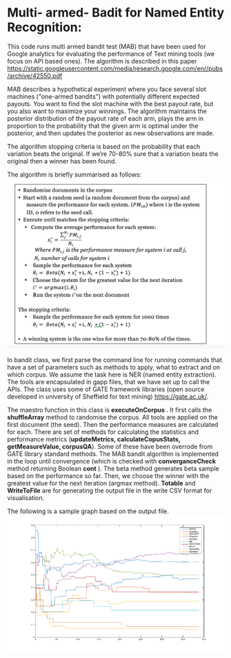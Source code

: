 # Multi- armed- Badit for Named Entity Recognition: 

This code runs multi armed bandit test (MAB) that have been used for Google analytics for evaluating the performance of Text mining tools (we focus on API based ones). The algorithm is described in this paper https://static.googleusercontent.com/media/research.google.com/en//pubs/archive/42550.pdf


MAB describes a hypothetical experiment where you face several slot machines ("one-armed bandits") with potentially different expected payouts. You want to find the slot machine with the best payout rate, but you also want to maximize your winnings. The algorithm maintains the posterior distribution of the payout rate of each arm, plays the arm in proportion to the probability that the given arm is optimal under the posterior, and then updates the posterior as new observations are made.

The algorithm stopping criteria is based on the probability that each variation beats the original. If we’re 70-80% sure that a variation beats the original then a winner has been found. 

The algorithm is briefly summarised as follows:
![alt text](https://github.com/zabdallah/MAB/blob/master/graph.png)

In bandit class, we first parse the command line for running commands that have a set of parameters such as methods to apply, what to extract and on which corpus. We assume the task here is NER (named entity extraction).  The tools are encapsulated in gapp files, that we have set up to call the APIs. The class uses some of GATE framework libraries (open source developed in university of Sheffield for text mining) https://gate.ac.uk/.

The maestro function in this class is **executeOnCorpus** . It first calls the **shuffleArray** method to randomise the corpus. All tools are applied on the first document (the seed). Then the performance measures are calculated for each. There are set of methods for calculating the statistics and performance metrics (**updateMetrics, calculateCopusStats, getMeasureValue, corpusQA**). Some of these have been overrode from GATE library  standard methods. The MAB bandit algorithm is implemented in the loop until convergence (which is checked with **converganceCheck** method returning Boolean **cont** ). The beta method generates beta sample based on the performance so far. Then, we choose the winner with the greatest value for the next iteration (argmax method). **Totable** and **WriteToFile** are for generating the output file in the write CSV format for visualisation.

The following is a sample graph based on the output file.
![alt text](https://github.com/zabdallah/MAB/blob/master/10sys.png)
